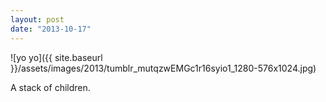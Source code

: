 ```yaml
---
layout: post
date: "2013-10-17"
---
```


![yo yo]({{ site.baseurl }}/assets/images/2013/tumblr_mutqzwEMGc1r16syio1_1280-576x1024.jpg)

A stack of children.
